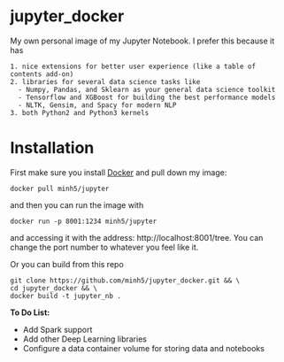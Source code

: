 # jupyter_docker

My own personal image of my Jupyter Notebook. I prefer this because it has 

    1. nice extensions for better user experience (like a table of contents add-on)
    2. libraries for several data science tasks like  
      - Numpy, Pandas, and Sklearn as your general data science toolkit
      - Tensorflow and XGBoost for building the best performance models
      - NLTK, Gensim, and Spacy for modern NLP
    3. both Python2 and Python3 kernels
    
# Installation

First make sure you install [Docker](www.docker.com) and pull down my image:

```
docker pull minh5/jupyter
```

and then you can run the image with

```
docker run -p 8001:1234 minh5/jupyter
```
and accessing it with the address: http://localhost:8001/tree. You can change the port number to whatever you feel like it.

Or you can build from this repo

```
git clone https://github.com/minh5/jupyter_docker.git && \
cd jupyter_docker && \
docker build -t jupyter_nb .
```

**To Do List:**

  - Add Spark support
  - Add other Deep Learning libraries
  - Configure a data container volume for storing data and notebooks
 
